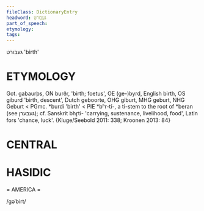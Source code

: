 ```yaml
---
fileClass: DictionaryEntry
headword: געבורט
part_of_speech: 
etymology: 
tags: 
---
```

געבורט
'birth'

ETYMOLOGY
===========
Got. gabaurþs, ON burðr, 'birth; foetus', OE (ge-)byrd, English birth, OS giburd 'birth, descent', Dutch geboorte, OHG giburt, MHG geburt, NHG Geburt < PGmc. *burdi 'birth' < PIE *bʰr-tí-, a ti-stem to the root of *beran (see געבערן); cf. Sanskrit bhr̥tí- 'carrying, sustenance, livelihood, food', Latin fors 'chance, luck'.
{Kluge/Seebold 2011: 338; Kroonen 2013: 84}

CENTRAL
========

HASIDIC
=======
= AMERICA = 

/gəˈbirt/